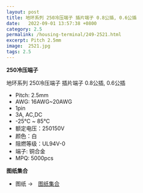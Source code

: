 ```yaml
---
layout: post
title: 地环系列 250冷压端子 插片端子 0.8公插, 0.6公插
date:   2022-09-01 13:57:38 +0800
category: 2.5
permalink: /housing-terminal/249-2521.html
excerpt: Pitch 2.5mm
image:  2521.jpg
tags: 2.5
---
```


__250冷压端子__

地环系列 250冷压端子 插片端子 0.8公插, 0.6公插

* Pitch: 2.5mm
* AWG: 16AWG~20AWG
* 1pin
* 3A, AC,DC
* -25℃ ~ 85℃
* 额定电压：250150V
* 颜色：白
* 阻燃等级：UL94V-0
* 端子: 铜合金
* MPQ: 5000pcs


__图纸集合__

* 图纸 →　[图纸集合](/assets/2022/249-2521-250-QW.pdf)

